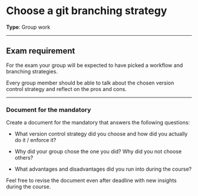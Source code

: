 # Choose a git branching strategy

**Type**: Group work

---

## Exam requirement

For the exam your group will be expected to have picked a workflow and branching strategies.

Every group member should be able to talk about the chosen version control strategy and reflect on the pros and cons.

--- 

### Document for the mandatory

Create a document for the mandatory that answers the following questions:

- What version control strategy did you choose and how did you actually do it / enforce it?

- Why did your group chose the one you did? Why did you not choose others?

- What advantages and disadvantages did you run into during the course?

Feel free to revise the document even after deadline with new insights during the course.


